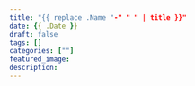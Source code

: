 ```yaml
---
title: "{{ replace .Name "-" " " | title }}"
date: {{ .Date }}
draft: false
tags: []
categories: [""]
featured_image: 
description: 
---
```


<!--
{{< spoiler >}} 隐藏文字 {{< /spoiler >}}
-->
